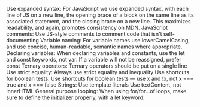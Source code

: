 Use expanded syntax: For JavaScript we use expanded syntax, with each line of JS on a new line, the opening brace of a block on the same line as its associated statement, and the closing brace on a new line. This maximizes readability, and again, promotes consistency on MDN.
JavaScript comments: Use JS-style comments to comment code that isn't self-documenting
Variable naming: For variable names use lowerCamelCasing, and use concise, human-readable, semantic names where appropriate.
Declaring variables: When declaring variables and constants, use the let and const keywords, not var. If a variable will not be reassigned, prefer const
Ternary operators: Ternary operators should be put on a single line
Use strict equality: Always use strict equality and inequality
Use shortcuts for boolean tests: Use shortcuts for boolean tests — use x and !x, not x === true and x === false
Strings: Use template literals
Use textContent, not innerHTML
General purpose looping: When using for/for...of loops, make sure to define the initializer properly, with a let keyword:
